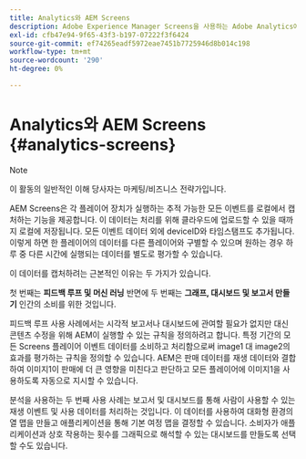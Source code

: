 ```yaml
---
title: Analytics와 AEM Screens
description: Adobe Experience Manager Screens을 사용하는 Adobe Analytics에 대해 알아봅니다.
exl-id: cfb47e94-9f65-43f3-b197-07222f3f6424
source-git-commit: ef74265eadf5972eae7451b7725946d8b014c198
workflow-type: tm+mt
source-wordcount: '290'
ht-degree: 0%

---
```


# Analytics와 AEM Screens {#analytics-screens}

>[!NOTE]
>
>이 활동의 일반적인 이해 당사자는 마케팅/비즈니스 전략가입니다.

AEM Screens은 각 플레이어 장치가 실행하는 추적 가능한 모든 이벤트를 로컬에서 캡처하는 기능을 제공합니다. 이 데이터는 처리를 위해 클라우드에 업로드할 수 있을 때까지 로컬에 저장됩니다. 모든 이벤트 데이터 외에 deviceID와 타임스탬프도 추가됩니다. 이렇게 하면 한 플레이어의 데이터를 다른 플레이어와 구별할 수 있으며 원하는 경우 하루 중 다른 시간에 실행되는 데이터를 별도로 평가할 수 있습니다.

이 데이터를 캡처하려는 근본적인 이유는 두 가지가 있습니다.

첫 번째는 **피드백 루프 및 머신 러닝** 반면에 두 번째는 **그래프, 대시보드 및 보고서 만들기** 인간의 소비를 위한 것입니다.

피드백 루프 사용 사례에서는 시각적 보고서나 대시보드에 관여할 필요가 없지만 대신 콘텐츠 수정을 위해 AEM이 실행할 수 있는 규칙을 정의하려고 합니다. 특정 기간의 모든 Screens 플레이어 이벤트 데이터를 소비하고 처리함으로써 image1 대 image2의 효과를 평가하는 규칙을 정의할 수 있습니다. AEM은 판매 데이터를 재생 데이터와 결합하여 이미지1이 판매에 더 큰 영향을 미친다고 판단하고 모든 플레이어에 이미지1을 사용하도록 자동으로 지시할 수 있습니다.

분석을 사용하는 두 번째 사용 사례는 보고서 및 대시보드를 통해 사람이 사용할 수 있는 재생 이벤트 및 사용 데이터를 처리하는 것입니다.
이 데이터를 사용하여 대화형 환경의 열 맵을 만들고 애플리케이션을 통해 기본 여정 맵을 결정할 수 있습니다. 소비자가 애플리케이션과 상호 작용하는 횟수를 그래픽으로 해석할 수 있는 대시보드를 만들도록 선택할 수도 있습니다.
